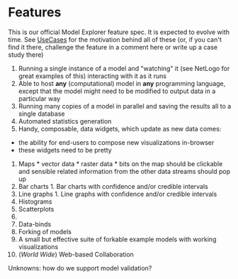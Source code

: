 Features
========

This is our official Model Explorer feature spec. It is expected to evolve with time. 
See [UseCases](UseCases.md) for the motivation behind all of these
(or, if you can't find it there, challenge the feature in a comment here or write up a case study there)


1. Running a single instance of a model and "watching" it (see NetLogo for great examples of this)
interacting with it as it runs
1. Able to host **any** (computational) model in **any** programming language, except that the model might need to be modified to output data in a particular way
1. Running many copies of a model in parallel and saving the results all to a single database
1. Automated statistics generation
1. Handy, composable, data widgets, which update as new data comes:
  * the ability for end-users to compose new visualizations in-browser
  * these widgets need to be pretty
  1. Maps
    * vector data
    * raster data
    * bits on the map should be clickable and sensible related information from the other data streams should pop up
  1. Bar charts
    1. Bar charts with confidence and/or credible intervals
  1. Line graphs
    1. Line graphs with confidence and/or credible intervals
  1. Histograms
  1. Scatterplots
  1. 
1. Data-binds
1. Forking of models
1. A small but effective suite of forkable example models with working visualizations
1. (_World Wide_) Web-based Collaboration

Unknowns:
 how do we support model validation?
